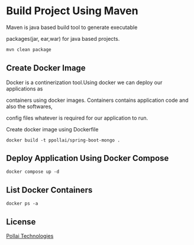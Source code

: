 # Build Project Using Maven

Maven is java based build tool to generate executable 

packages(jar, ear,war) for java based projects.

```bash
mvn clean package
```

## Create Docker Image
Docker is a continerization tool.Using docker we can deploy our applications as 

containers using docker images. Containers contains application code and also the softwares,

config files whatever is required for our application to run.

Create docker image using Dockerfile


```docker
docker build -t ppollai/spring-boot-mongo .
```

## Deploy Application Using Docker Compose 

```docker compose 
docker compose up -d 
```

## List Docker Containers
```docker
docker ps -a
```

## License
[Pollai Technologies](https://pollai.in)
